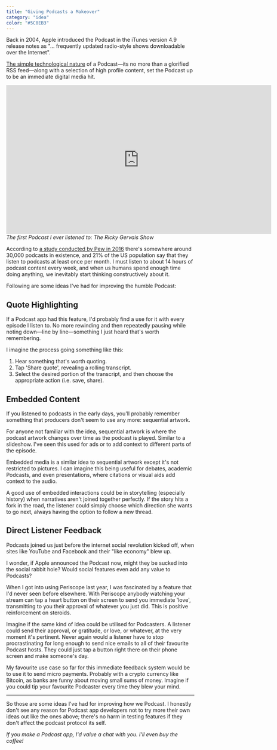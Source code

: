 ```yaml
---
title: "Giving Podcasts a Makeover"
category: "idea"
color: "#5C0EB3"
---
```


Back in 2004, Apple introduced the Podcast in the iTunes version 4.9 release notes as "... frequently updated radio-style shows downloadable over the Internet".

[The simple technological nature](http://computer.howstuffworks.com/internet/basics/podcasting.htm) of a Podcast—its no more than a glorified RSS feed—along with a selection of high profile content, set the Podcast up to be an immediate digital media hit.

<div>
  <iframe width="710" height="399" src="https://www.youtube.com/embed/qX5VvDtnOW8" frameborder="0" allowfullscreen=""></iframe>
  <cite>The first Podcast I ever listened to: The Ricky Gervais Show</cite>
</div>

According to [a study conducted by Pew in 2016](http://www.journalism.org/2016/06/15/podcasting-fact-sheet/) there's somewhere around 30,000 podcasts in existence, and 21% of the US population say that they listen to podcasts at least once per month. I must listen to about 14 hours of podcast content every week, and when us humans spend enough time doing anything, we inevitably start thinking constructively about it.

Following are some ideas I've had for improving the humble Podcast:

## Quote Highlighting
If a Podcast app had this feature, I'd probably find a use for it with every episode I listen to. No more rewinding and then repeatedly pausing while noting down—line by line—something I just heard that's worth remembering.

I imagine the process going something like this:
1. Hear something that's worth quoting.
2. Tap 'Share quote', revealing a rolling transcript.
3. Select the desired portion of the transcript, and then choose the appropriate action (i.e. save, share).

## Embedded Content
If you listened to podcasts in the early days, you'll probably remember something that producers don't seem to use any more: sequential artwork.

For anyone not familiar with the idea, sequential artwork is where the podcast artwork changes over time as the podcast is played. Similar to a slideshow. I've seen this used for ads or to add context to different parts of the episode.

Embedded media is a similar idea to sequential artwork except it's not restricted to pictures. I can imagine this being useful for debates, academic Podcasts, and even presentations, where citations or visual aids add context to the audio.

A good use of embedded interactions could be in storytelling (especially history) when narratives aren't joined together perfectly. If the story hits a fork in the road, the listener could simply choose which direction she wants to go next, always having the option to follow a new thread.

## Direct Listener Feedback
Podcasts joined us just before the internet social revolution kicked off, when sites like YouTube and Facebook and their "like economy" blew up.

I wonder, if Apple announced the Podcast now, might they be sucked into the social rabbit hole? Would social features even add any value to Podcasts?

When I got into using Periscope last year, I was fascinated by a feature that I'd never seen before elsewhere. With Periscope anybody watching your stream can tap a heart button on their screen to send you immediate 'love', transmitting to you their approval of whatever you just did. This is positive reinforcement on steroids.

Imagine if the same kind of idea could be utilised for Podcasters. A listener could send their approval, or gratitude, or love, or whatever, at the very moment it's pertinent. Never again would a listener have to stop procrastinating for long enough to send nice emails to all of their favourite Podcast hosts. They could just tap a button right there on their phone screen and make someone's day.

My favourite use case so far for this immediate feedback system would be to use it to send micro payments. Probably with a crypto currency like Bitcoin, as banks are funny about moving small sums of money. Imagine if you could tip your favourite Podcaster every time they blew your mind.

---

So those are some ideas I've had for improving how we Podcast. I honestly don't see any reason for Podcast app developers not to try more their own ideas out like the ones above; there's no harm in testing features if they don't affect the podcast protocol its self.

_If you make a Podcast app, I'd value a chat with you. I'll even buy the coffee!_

